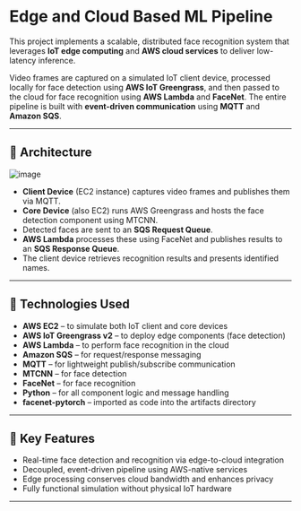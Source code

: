 # Edge and Cloud Based ML Pipeline

This project implements a scalable, distributed face recognition system that leverages **IoT edge computing** and **AWS cloud services** to deliver low-latency inference.

Video frames are captured on a simulated IoT client device, processed locally for face detection using **AWS IoT Greengrass**, and then passed to the cloud for face recognition using **AWS Lambda** and **FaceNet**. The entire pipeline is built with **event-driven communication** using **MQTT** and **Amazon SQS**.

---

## 📌 Architecture

![image](https://github.com/user-attachments/assets/bafe0368-a054-4a5d-b595-1d8fc3521e50)

- **Client Device** (EC2 instance) captures video frames and publishes them via MQTT.
- **Core Device** (also EC2) runs AWS Greengrass and hosts the face detection component using MTCNN.
- Detected faces are sent to an **SQS Request Queue**.
- **AWS Lambda** processes these using FaceNet and publishes results to an **SQS Response Queue**.
- The client device retrieves recognition results and presents identified names.

---

## 🔧 Technologies Used

- **AWS EC2** – to simulate both IoT client and core devices  
- **AWS IoT Greengrass v2** – to deploy edge components (face detection)  
- **AWS Lambda** – to perform face recognition in the cloud  
- **Amazon SQS** – for request/response messaging  
- **MQTT** – for lightweight publish/subscribe communication  
- **MTCNN** – for face detection  
- **FaceNet** – for face recognition  
- **Python** – for all component logic and message handling  
- **facenet-pytorch** – imported as code into the artifacts directory

---

## 🚀 Key Features

- Real-time face detection and recognition via edge-to-cloud integration  
- Decoupled, event-driven pipeline using AWS-native services  
- Edge processing conserves cloud bandwidth and enhances privacy  
- Fully functional simulation without physical IoT hardware

---





